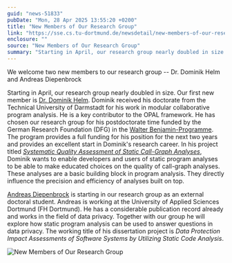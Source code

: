 ```yaml
---
guid: "news-51833"
pubDate: "Mon, 28 Apr 2025 13:55:20 +0200"
title: "New Members of Our Research Group"
link: "https://sse.cs.tu-dortmund.de/newsdetail/new-members-of-our-research-group-51833/"
enclosure: ""
source: "New Members of Our Research Group"
summary: "Starting in April, our research group nearly doubled in size."
---
```

We welcome two new members to our research group -- Dr. Dominik Helm and Andreas Diepenbrock

Starting in April, our research group nearly doubled in size. Our first new member is [Dr. Dominik Helm](/team/dominik-helm/). Dominik received his doctorate from the Technical University of Darmstadt for his work in modular collaborative program analysis. He is a key contributor to the OPAL framework. He has chosen our research group for his postdoctorate time funded by the German Research Foundation (DFG) in the [Walter Benjamin-Programme](https://www.dfg.de/en/research-funding/funding-opportunities/programmes/individual/walter-benjamin). The program provides a full funding for his position for the next two years and provides an excellent start in Dominik's research career. In his project titled *[Systematic Quality Assessment of Static Call-Graph Analyses](https://gepris.dfg.de/gepris/projekt/541346877?language=en)*, Dominik wants to enable developers and users of static program analyses to be able to make educated choices on the quality of call-graph analyses. These analyses are a basic building block in program analysis. They directly influence the precision and efficiency of analyses built on top.

[Andreas Diepenbrock](/team/andreas-diepenbrock/) is starting in our research group as an external doctoral student. Andreas is working at the University of Applied Sciences Dortmund (FH Dortmund). He has a considerable publication record already and works in the field of data privacy. Together with our group he will explore how static program analysis can be used to answer questions in data privacy. The working title of his dissertation project is *Data Protection Impact Assessments of Software Systems by Utilizing Static Code Analysis*.

![New Members of Our Research Group](/images/news-51833_2.png)
